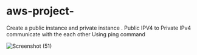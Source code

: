 # aws-project-
Create a public instance and private instance .
Public IPV4 to Private IPv4 communicate with the each other 
Using ping command 

![Screenshot (51)](https://user-images.githubusercontent.com/100831265/202607729-5d9f77e2-ecce-4603-abb6-600d7c2e9500.png)
